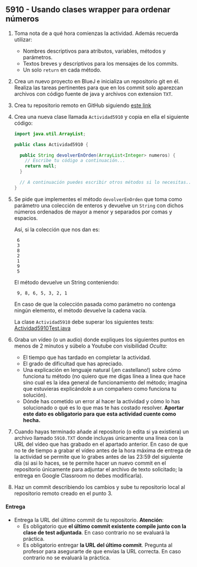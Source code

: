 ## 5910 - Usando clases wrapper para ordenar números

1. Toma nota de a qué hora comienzas la actividad. Además recuerda utilizar:
   * Nombres descriptivos para atributos, variables, métodos y parámetros.
   * Textos breves y descriptivos para los mensajes de los commits.
   * Un solo `return` en cada método.

2. Crea un nuevo proyecto en BlueJ e inicializa un repositorio git en él. Realiza las tareas pertinentes para que en los commit solo aparezcan archivos con código fuente de java y archivos con extension `TXT`.

3. Crea tu repositorio remoto en GitHub siguiendo [este link](https://classroom.github.com/a/JbDmi1f9)

5. Crea una nueva clase llamada `Actividad5910` y copia en ella el siguiente código: 

      ```java
      import java.util.ArrayList;

      public class Actividad5910 {

        public String devolverEnOrden(ArrayList<Integer> numeros) {
          // Escribe tu código a continuación...
          return null;
        }

        // A continuación puedes escribir otros métodos si lo necesitas...
      }
      ```

      
4. Se pide que implementes el método `devolverEnOrden` que toma como parámetro una colección de enteros y devuelve un `String` con dichos números ordenados de mayor a menor y separados por comas y espacios.

    Así, si la colección que nos dan es:

        6
        3
        8
        2
        1
        9
        5

    El método devuelve un String conteniendo:

        9, 8, 6, 5, 3, 2, 1

    En caso de que la colección pasada como parámetro no contenga ningún elemento, el método devuelve la cadena vacía.

    La clase `Actividad5910` debe superar los siguientes tests: [Actividad5910Test.java](https://gist.github.com/miguelbayon/2e7ea739579c600502fe45482292ce77)

5. Graba un vídeo (o un audio) donde expliques los siguientes puntos en menos de 2 minutos y súbelo a Youtube con visibilidad *Oculta*:
    - El tiempo que has tardado en completar la actividad.
    - El grado de dificultad que has apreciado.
    - Una explicación en lenguaje natural (¡en castellano!) sobre cómo funciona tu método (no quiero que me digas línea a linea que hace sino cual es la idea general de funcionamiento del método; imagina que estuvieras explicándole a un compañero como funciona tu solución).
    - Dónde has cometido un error al hacer la actividad y cómo lo has solucionado o qué es lo que mas te has costado resolver. **Aportar este dato es obligatorio para que esta actividad cuente como hecha.**

5. Cuando hayas terminado añade al repositorio (o edita si ya existiera) un archivo llamado `5910.TXT` donde incluyas únicamente una línea con la URL del vídeo que has grabado en el apartado anterior. En caso de que no te de tiempo a grabar el vídeo antes de la hora máxima de entrega de la actividad se permite que lo grabes antes de las 23:59 del siguiente día (si asi lo haces, se te permite hacer un nuevo commit en el repositorio únicamente para adjuntar el archivo de texto solicitado; la entrega en Google Classroom no debes modificarla).

6. Haz un commit describiendo los cambios y sube tu repositorio local al repositorio remoto creado en el punto 3.

#### Entrega

* Entrega la URL del último commit de tu repositorio. __Atención__: 
  * Es obligatorio que __el último commit existente compile junto con la clase de test adjuntada__. En caso contrario no se evaluará la práctica.
  * Es obligatorio entregar __la URL del último commit__. Pregunta al profesor para asegurarte de que envías la URL correcta. En caso contrario no se evaluará la práctica.
